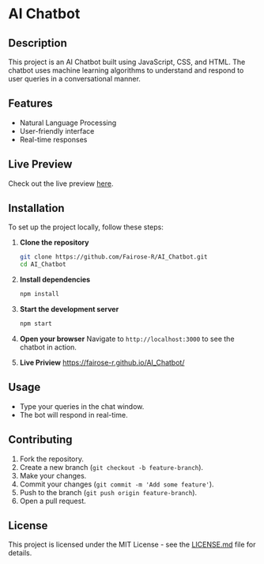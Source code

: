 # AI Chatbot

## Description

This project is an AI Chatbot built using JavaScript, CSS, and HTML. The chatbot uses machine learning algorithms to understand and respond to user queries in a conversational manner.

## Features

- Natural Language Processing
- User-friendly interface
- Real-time responses

## Live Preview

Check out the live preview [here](https://fairose-r.github.io/AI_Chatbot/).

## Installation

To set up the project locally, follow these steps:

1. **Clone the repository**
    ```bash
    git clone https://github.com/Fairose-R/AI_Chatbot.git
    cd AI_Chatbot
    ```

2. **Install dependencies**
    ```bash
    npm install
    ```

3. **Start the development server**
    ```bash
    npm start
    ```

4. **Open your browser**
    Navigate to `http://localhost:3000` to see the chatbot in action.

5. **Live Priview**
   https://fairose-r.github.io/AI_Chatbot/

## Usage

- Type your queries in the chat window.
- The bot will respond in real-time.

## Contributing

1. Fork the repository.
2. Create a new branch (`git checkout -b feature-branch`).
3. Make your changes.
4. Commit your changes (`git commit -m 'Add some feature'`).
5. Push to the branch (`git push origin feature-branch`).
6. Open a pull request.

## License

This project is licensed under the MIT License - see the [LICENSE.md](LICENSE.md) file for details.
